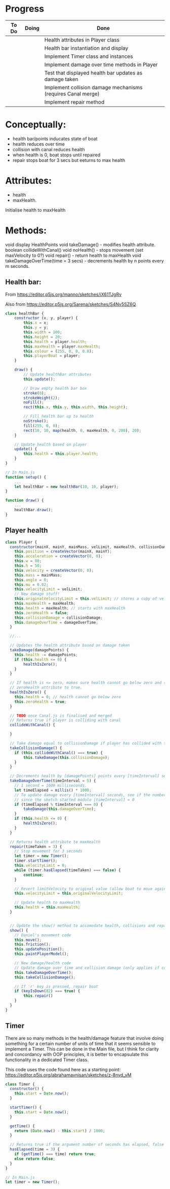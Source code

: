 # Progress

| To Do | Doing | Done |
|---|---|---|
|||Health attributes in Player class|
|||Health bar instantiation and display|
|||Implement Timer class and instances|
|||Implement damage over time methods in Player|
|||Test that displayed health bar updates as damage taken|
|||Implement collision damage mechanisms (requires Canal merge)|
|||Implement repair method|

# Conceptually:
- health bar/points inducates state of boat
- health reduces over time
- collision with canal reduces health
- when health is 0, boat stops until repaired
- repair stops boat for 3 secs but eeturns to max health

# Attributes: 
- health
- maxHealth. 

Initialise health to maxHealth

# Methods: 
void display HealthPoints
void takeDamage() - modifies health attribute.
boolean collideWithCanal() 
void noHealth() - stops movement (set maxVelocity to 0?)
void repair() - return health to maxHealth
void takeDamageOverTime(time = 3 secs) - decrements health by n points every m seconds.


## Health bar:

From https://editor.p5js.org/manno/sketches/iX61TJgRv 

Also from https://editor.p5js.org/Sarena/sketches/S4Nv5SZ6Q

```js
class healthBar {
    constructor (x, y, player) {
        this.x = x;
        this.y = y;
        this.width = 100;
        this.height = 20;
        this.health = player.health;
        this.maxHealth = player.maxHealth;
        this.colour = (255, 0, 0, 0.8);
        this.playerBoat = player;
    }

    draw() {
        // Update healthBar attributes
        this.update();

        // Draw empty health bar box
        stroke(0);
        strokeWeight(2);
        noFill();
        rect(this.x, this.y, this.width, this.height);

        // Fill health bar up to health
        noStroke();
        fill(255, 0, 0);
        rect(10, 10, map(health, 0, maxHealth, 0, 200), 20);
    }

    // Update health based on player
    update() {
        this.health = this.player.health;
    }
}
```

```js
// In Main.js 
function setup() {
    ...
    let healthBar = new healthBar(10, 10, player);
}

function draw() {
    ...
    healthBar.draw();
}
```

## Player health

```js
class Player {
  constructor(mainX, mainY, mainMass, velLimit, maxHealth, collisionDamage, damageOverTime) {
    this.position = createVector(mainX, mainY);
    this.acceleration = createVector(0, 0);
    this.w = 80;
    this.h = 50;
    this.velocity = createVector(0, 0);
    this.mass = mainMass;
    this.angle = 0;
    this.mu = 0.02;
    this.velocityLimit = velLimit;
    // New damage stuff!
    this.originalVelocityLimit = this.velLimit; // stores a copy of velLimit so not lost when player is immobilised
    this.maxHealth = maxHealth;
    this.health = maxHealth; // starts with maxHealth
    this.zeroHealth = false;
    this.collisionDamage = collisionDamage;
    this.damageOverTime = damageOverTime;
  }

  //...

  // Updates the health attribute based on damage taken
  takeDamage(damagePoints) {
    this.health -= damagePoints;
    if (this.health <= 0) {
        healthIsZero();
    }
  }

  // If health is <= zero, makes sure health cannot go below zero and sets
  // zeroHealth attribute to true.
  healthIsZero() {
    this.health = 0; // health cannot go below zero
    this.zeroHealth = true;
  } 

  // TODO once Canal.js is finalised and merged
  // Returns true if player is colliding with canal
  collideWithCanal() {

  }

  // Take damage equal to collisionDamage if player has collided with the side of the canal
  takeCollisionDamage() {
    if (this.collideWithCanal() === true) {
        this.takeDamage(this.collisionDamage);
    }
  }

  // Decrements health by [damagePoints] points every [timeInterval] seconds.
  takeDamageOverTime(timeInterval = 5) {
    // 1 second = 1000 milliseconds. 
    let timeElapsed = millis() * 1000;
    // To update damage every [timeInterval] seconds, see if the number of seconds elapsed
    // since the sketch started modulo [timeInterval] = 0
    if (timeElapsed % timeInterval === 0) {
        takeDamage(this.damageOverTime);
    } 
    if (this.health <= 0) {
        healthIsZero();
    }
  }

  // Returns health attribute to maxHealth
  repair(timeTaken = 3) {
    // Stop movement for 3 seconds
    let timer = new Timer();
    timer.startTimer();
    this.velocityLimit = 0;
    while (timer.hasElapsed(timeTaken) === false) {
        continue;
    }

    // Revert limitVelocity to original value (allow boat to move again)
    this.velocityLimit = this.originalVelocityLimit;

    // Update health to maxHealth
    this.health = this.maxHealth;
  }


  // Update the show() method to accomodate health, collisions and repair
  show() {
    // Daniel's movement code
    this.move();
    this.friction();
    this.updatePosition();
    this.paintPlayerModel();

    // New damage/health code
    // Update damage over time and collision damage (only applies if colliding)
    this.takeDamageOverTime();
    this.takeCollisionDamage();

    // If 'r' key is pressed, repair boat
    if (keyIsDown(82) === true) {
        this.repair()
    }
  }
}
```

## Timer

There are so many methods in the health/damage feature that involve doing something for a certain number of units of time that it seems sensible to implement a Timer. This can be done in the Main file, but I think for clarity and concordancy with OOP principles, it is better to encapsulate this functionality in a dedicated Timer class.

This code uses the code found here as a starting point: https://editor.p5js.org/abrahamavnisan/sketches/z-8nvd_vM

```js
class Timer {
  constructor() {
    this.start = Date.now();
  }

  startTimer() {
    this.start = Date.now();
  }

  getTime() {
    return (Date.now() - this.start) / 1000;
  }

  // Returns true if the argument number of seconds has elapsed, false if not.
  hasElapsed(time = 3) {
    if (getTime() === time) return true;
    else return false;
  }
}
```

```js
// In Main.js
let timer = new Timer();
```

